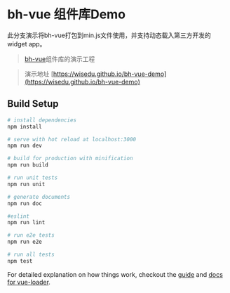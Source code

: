 # bh-vue 组件库Demo

此分支演示将bh-vue打包到min.js文件使用，并支持动态载入第三方开发的widget app。

> [bh-vue](https://www.npmjs.com/package/bh-vue)组件库的演示工程

> 演示地址 [https://wisedu.github.io/bh-vue-demo](https://wisedu.github.io/bh-vue-demo)

## Build Setup

``` bash
# install dependencies
npm install

# serve with hot reload at localhost:3000
npm run dev

# build for production with minification
npm run build

# run unit tests
npm run unit

# generate documents
npm run doc

#eslint
npm run lint

# run e2e tests
npm run e2e

# run all tests
npm test
```

For detailed explanation on how things work, checkout the [guide](http://vuejs-templates.github.io/webpack/) and [docs for vue-loader](http://vuejs.github.io/vue-loader).

